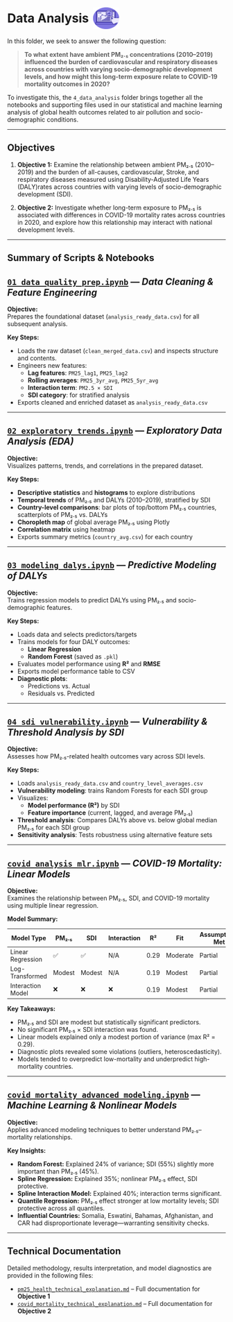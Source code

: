 <h1 style="display: flex; align-items: center;">
  Data Analysis
  <img src="../notes/images/data_analysis.gif" alt="data" style="height:50px; margin-left:10px;">
</h1>

In this folder, we seek to answer the following question:

> **To what extent have ambient PM₂.₅ concentrations (2010–2019)
influenced the burden of cardiovascular and respiratory diseases across
countries with varying socio-demographic development levels, and how might
this long-term exposure relate to COVID-19 mortality outcomes in 2020?**

To investigate this, the `4_data_analysis` folder brings together all the
notebooks and supporting files used in our statistical and machine
learning analysis of global health outcomes related to air pollution
and socio-demographic conditions.

---

## Objectives

1. **Objective 1:** Examine the relationship between
ambient PM₂.₅ (2010–2019) and the burden of all-causes, cardiovascular, Stroke,
and respiratory diseases measured using
Disability-Adjusted Life
Years (DALY)rates across countries with varying levels of socio-demographic
development (SDI).

2. **Objective 2:** Investigate whether long-term exposure to PM₂.₅
is associated with differences in COVID-19 mortality rates across countries
in 2020, and explore how this relationship may interact with national
development levels.

---

## Summary of Scripts & Notebooks

## [`01_data_quality_prep.ipynb`][1] — *Data Cleaning & Feature Engineering*

**Objective:**  
Prepares the foundational dataset (`analysis_ready_data.csv`) for all subsequent
analysis.

**Key Steps:**

- Loads the raw dataset (`clean_merged_data.csv`) and inspects structure and contents.
- Engineers new features:
  - **Lag features**: `PM25_lag1`, `PM25_lag2`
  - **Rolling averages**: `PM25_3yr_avg`, `PM25_5yr_avg`
  - **Interaction term**: `PM2.5 × SDI`
  - **SDI category**: for stratified analysis
- Exports cleaned and enriched dataset as `analysis_ready_data.csv`

---

## [`02_exploratory_trends.ipynb`][2] — *Exploratory Data Analysis (EDA)*

**Objective:**  
Visualizes patterns, trends, and correlations in the prepared dataset.

**Key Steps:**

- **Descriptive statistics** and **histograms** to explore distributions
- **Temporal trends** of PM₂.₅ and DALYs (2010–2019), stratified by SDI
- **Country-level comparisons**: bar plots of top/bottom PM₂.₅ countries,
scatterplots of PM₂.₅ vs. DALYs
- **Choropleth map** of global average PM₂.₅ using Plotly
- **Correlation matrix** using heatmap
- Exports summary metrics (`country_avg.csv`) for each country

---

## [`03_modeling_dalys.ipynb`][3] — *Predictive Modeling of DALYs*

**Objective:**  
Trains regression models to predict DALYs using PM₂.₅ and socio-demographic features.

**Key Steps:**

- Loads data and selects predictors/targets
- Trains models for four DALY outcomes:
  - **Linear Regression**
  - **Random Forest** (saved as `.pkl`)
- Evaluates model performance using **R²** and **RMSE**
- Exports model performance table to CSV
- **Diagnostic plots**:
  - Predictions vs. Actual
  - Residuals vs. Predicted

---

## [`04_sdi_vulnerability.ipynb`][4] — *Vulnerability & Threshold Analysis by SDI*

**Objective:**  
Assesses how PM₂.₅-related health outcomes vary across SDI levels.

**Key Steps:**

- Loads `analysis_ready_data.csv` and `country_level_averages.csv`
- **Vulnerability modeling**: trains Random Forests for each SDI group
- Visualizes:
  - **Model performance (R²)** by SDI
  - **Feature importance** (current, lagged, and average PM₂.₅)
- **Threshold analysis**: Compares DALYs above vs. below global median PM₂.₅ for
each SDI group
- **Sensitivity analysis**: Tests robustness using alternative feature sets

---

## [`covid_analysis_mlr.ipynb`][5] — *COVID-19 Mortality: Linear Models*

**Objective:**  
Examines the relationship between PM₂.₅, SDI, and COVID-19 mortality using
multiple linear regression.

**Model Summary:**

| Model Type             | PM₂.₅ | SDI  | Interaction| R²  | Fit  | Assumptions Met|
|-------------------------|--------|------|-------------|------|--------|------------------|
| Linear Regression       | ✅     | ✅   | N/A         | 0.29 | Moderate| Partial|
| Log-Transformed         | Modest | Modest | N/A       | 0.19 | Modest  | Partial|
| Interaction Model       | ❌     | ❌   | ❌          | 0.19 | Modest | Partial|

**Key Takeaways:**

- PM₂.₅ and SDI are modest but statistically significant predictors.
- No significant PM₂.₅ × SDI interaction was found.
- Linear models explained only a modest portion of variance (max R² = 0.29).
- Diagnostic plots revealed some violations (outliers, heteroscedasticity).
- Models tended to overpredict low-mortality and underpredict high-mortality countries.

---

## [`covid_mortality_advanced_modeling.ipynb`][6] — *Machine Learning & Nonlinear Models*

**Objective:**  
Applies advanced modeling techniques to better understand PM₂.₅–mortality relationships.

**Key Insights:**

- **Random Forest:** Explained 24% of variance; SDI (55%) slightly more
important than PM₂.₅ (45%).
- **Spline Regression:** Explained 35%; nonlinear PM₂.₅ effect, SDI protective.
- **Spline Interaction Model:** Explained 40%; interaction terms significant.
- **Quantile Regression:** PM₂.₅ effect stronger at low mortality levels; SDI
protective across all quantiles.
- **Influential Countries:** Somalia, Eswatini, Bahamas, Afghanistan, and CAR had
disproportionate leverage—warranting sensitivity checks.

---

## Technical Documentation

Detailed methodology, results interpretation, and model diagnostics are provided
in the following files:

- [`pm25_health_technical_explanation.md`](pm25_health_technical_explanation.md)
– Full documentation for **Objective 1**
- [`covid_mortality_technical_explanation.md`](covid_mortality_technical_explanation.md)
– Full documentation for **Objective 2**

<!-- Notebook reference links (hidden from view) -->
[1]: ../4_data_analysis/pm25_health_impact_analysis/01_data_quality_prep.ipynb
[2]:../4_data_analysis/pm25_health_impact_analysis/02_exploratory_trends.ipynb
[3]:../4_data_analysis/pm25_health_impact_analysis/03_modeling_dalys.ipynb
[4]:../4_data_analysis/pm25_health_impact_analysis/04_sdi_vulnerability.ipynb
[5]:../4_data_analysis/pm25_covid_mortality/covid_analysis_mlr.ipynb
[6]:../4_data_analysis/pm25_covid_mortality/covid_mortality_advanced_modeling.ipynb
